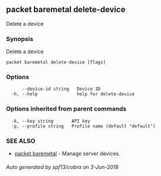 ## packet baremetal delete-device

Delete a device

### Synopsis

Delete a device

```
packet baremetal delete-device [flags]
```

### Options

```
      --device-id string   Device ID
  -h, --help               help for delete-device
```

### Options inherited from parent commands

```
  -k, --key string       API key
  -p, --profile string   Profile name (default "default")
```

### SEE ALSO

* [packet baremetal](packet_baremetal.md)	 - Manage server devices.

###### Auto generated by spf13/cobra on 3-Jun-2018
